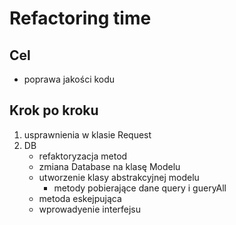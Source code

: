 # Refactoring time

## Cel

* poprawa jakości kodu

## Krok po kroku

1. usprawnienia w klasie Request
2. DB
   * refaktoryzacja metod 
   * zmiana Database na klasę Modelu
   * utworzenie klasy abstrakcyjnej modelu
     * metody pobierające dane query i gueryAll
   * metoda eskejpująca
   * wprowadyenie interfejsu
